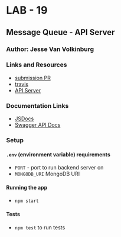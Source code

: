 # LAB - 19

## Message Queue - API Server

### Author: Jesse Van Volkinburg

### Links and Resources
* [submission PR](https://github.com/401-advanced-javascript-jv/19-api/pull/1)
* [travis](https://travis-ci.com/401-advanced-javascript-jv/19-api)
* [API Server](https://lab19-api.herokuapp.com/)

### Documentation Links
* [JSDocs](https://lab19-api.herokuapp.com/docs)
* [Swagger API Docs](https://lab19-api.herokuapp.com/api/v1/docs)

### Setup
#### `.env` (environment variable) requirements
- `PORT` - port to run backend server on
- `MONGODB_URI` MongoDB URI

#### Running the app
* `npm start`

#### Tests
* `npm test` to run tests

